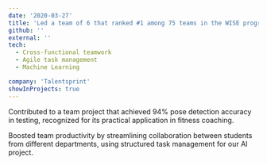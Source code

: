 ```yaml
---
date: '2020-03-27'
title: 'Led a team of 6 that ranked #1 among 75 teams in the WISE program.'
github: ''
external: ''
tech:
  - Cross-functional teamwork
  - Agile task management
  - Machine Learning

company: 'Talentsprint'
showInProjects: true
---
```


Contributed to a team project that achieved 94% pose detection accuracy in testing,
recognized for its practical application in fitness coaching.

Boosted team productivity by streamlining collaboration between students from different
departments, using structured task management for our AI project.
